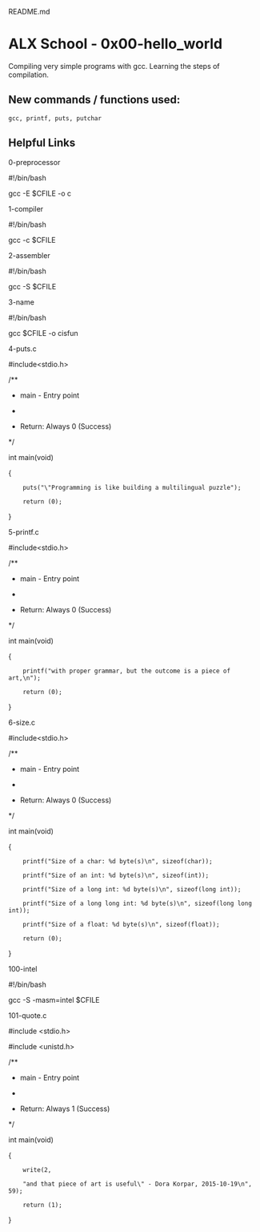 README.md


# ALX School - 0x00-hello_world

Compiling very simple programs with gcc. Learning the steps of compilation.

## New commands / functions used:

``gcc, printf, puts, putchar``

## Helpful Links



0-preprocessor


#!/bin/bash

gcc -E $CFILE -o c


1-compiler


#!/bin/bash

gcc -c $CFILE


2-assembler


#!/bin/bash

gcc -S $CFILE


3-name


#!/bin/bash

gcc $CFILE -o cisfun


4-puts.c


#include<stdio.h>

/**

 * main - Entry point

 *

 * Return: Always 0 (Success)

 */

int main(void)

{

        puts("\"Programming is like building a multilingual puzzle");

        return (0);

}



5-printf.c


#include<stdio.h>

/**

* main - Entry point

*

* Return: Always 0 (Success)

*/

int main(void)

{

        printf("with proper grammar, but the outcome is a piece of art,\n");

        return (0);

}


6-size.c


#include<stdio.h>

/**

* main - Entry point

*

* Return: Always 0 (Success)

*/

int main(void)

{

        printf("Size of a char: %d byte(s)\n", sizeof(char));

        printf("Size of an int: %d byte(s)\n", sizeof(int));

        printf("Size of a long int: %d byte(s)\n", sizeof(long int));

        printf("Size of a long long int: %d byte(s)\n", sizeof(long long int));

        printf("Size of a float: %d byte(s)\n", sizeof(float));

        return (0);

}


100-intel


#!/bin/bash

gcc -S -masm=intel $CFILE


101-quote.c


#include <stdio.h>

#include <unistd.h>


/**

* main - Entry point

*

* Return: Always 1 (Success)

*/

int main(void)

{

        write(2,

        "and that piece of art is useful\" - Dora Korpar, 2015-10-19\n", 59);

        return (1);

}





